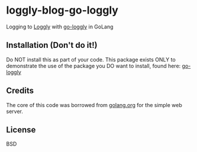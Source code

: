 # loggly-blog-go-loggly
Logging to [Loggly](https://www.loggly.com/) with [go-loggly](http://godoc.org/github.com/segmentio/go-loggly) in GoLang

## Installation (Don't do it!)

Do NOT install this as part of your code. This package exists ONLY to demonstrate the use of the package you DO want to install, found here: [go-loggly](http://godoc.org/github.com/segmentio/go-loggly)

## Credits
The core of this code was borrowed from [golang.org](http://golang.org/doc/articles/wiki/#tmp_3) for the simple web server.

## License

BSD
